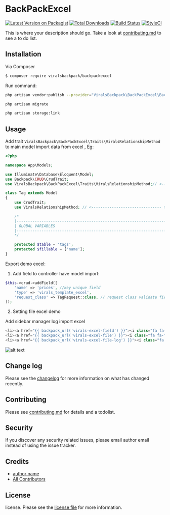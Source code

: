 # BackPackExcel

[![Latest Version on Packagist][ico-version]][link-packagist]
[![Total Downloads][ico-downloads]][link-downloads]
[![Build Status][ico-travis]][link-travis]
[![StyleCI][ico-styleci]][link-styleci]

This is where your description should go. Take a look at [contributing.md](contributing.md) to see a to do list.

## Installation

Via Composer

``` bash
$ composer require viralsbackpack/backpackexcel
```
Run command:
```bash
php artisan vendor:publish --provider="ViralsBackpack\BackPackExcel\BackPackExcelServiceProvider"

php artisan migrate

php artisan storage:link
```

## Usage
Add trait ```ViralsBackpack\BackPackExcel\Traits\ViralsRelationshipMethod``` to main model import data from excel , Eg:

```php
<?php

namespace App\Models;

use Illuminate\Database\Eloquent\Model;
use Backpack\CRUD\CrudTrait;
use ViralsBackpack\BackPackExcel\Traits\ViralsRelationshipMethod;// <------------------------------- this one

class Tag extends Model
{
    use CrudTrait;
    use ViralsRelationshipMethod; // <------------------------------- this one

    /*
    |--------------------------------------------------------------------------
    | GLOBAL VARIABLES
    |--------------------------------------------------------------------------
    */

    protected $table = 'tags';
    protected $fillable = ['name'];
}
```
Export demo excel:
1. Add field to controller have model import:
```php
$this->crud->addField([ 
    'name' => 'prices', //key unique field
    'type' => 'virals_template_excel',
    'request_class' => TagRequest::class, // request class validate field in excel
]);
```
2. Setting file excel demo

Add sidebar manager log import excel
```php
<li><a href="{{ backpack_url('virals-excel-field') }}"><i class="fa fa-files-o"></i> <span>Fields</span></a></li>
<li><a href="{{ backpack_url('virals-excel-file') }}"><i class="fa fa-files-o"></i> <span>Excel Files</span></a></li>
<li><a href="{{ backpack_url('virals-excel-file-log') }}"><i class="fa fa-files-o"></i> <span>Logs</span></a></li>
```
![alt text](https://raw.githubusercontent.com/viralsoft/virals.package.import_excel/blob/master/export.png)
## Change log

Please see the [changelog](changelog.md) for more information on what has changed recently.

## Contributing

Please see [contributing.md](contributing.md) for details and a todolist.

## Security

If you discover any security related issues, please email author email instead of using the issue tracker.

## Credits

- [author name][link-author]
- [All Contributors][link-contributors]

## License

license. Please see the [license file](license.md) for more information.

[ico-version]: https://img.shields.io/packagist/v/viralsbackpack/backpackexcel.svg?style=flat-square
[ico-downloads]: https://img.shields.io/packagist/dt/viralsbackpack/backpackexcel.svg?style=flat-square
[ico-travis]: https://img.shields.io/travis/viralsbackpack/backpackexcel/master.svg?style=flat-square
[ico-styleci]: https://styleci.io/repos/12345678/shield

[link-packagist]: https://packagist.org/packages/viralsbackpack/backpackexcel
[link-downloads]: https://packagist.org/packages/viralsbackpack/backpackexcel
[link-travis]: https://travis-ci.org/viralsbackpack/backpackexcel
[link-styleci]: https://styleci.io/repos/12345678
[link-author]: https://github.com/viralsbackpack
[link-contributors]: ../../contributors
